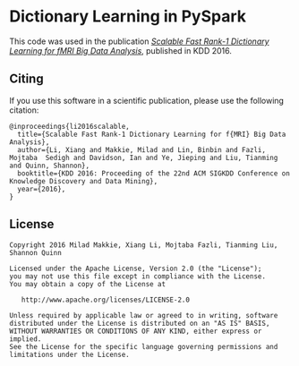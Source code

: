 # Dictionary Learning in PySpark

This code was used in the publication *[Scalable Fast Rank-1 Dictionary Learning for fMRI Big Data Analysis](http://www.kdd.org/kdd2016/subtopic/view/scalable-fast-rank-1-dictionary-learning-for-fmri-big-data-analysis)*, published in KDD 2016.

## Citing

If you use this software in a scientific publication, please use the following citation:

    @inproceedings{li2016scalable,
      title={Scalable Fast Rank-1 Dictionary Learning for f{MRI} Big Data Analysis},
      author={Li, Xiang and Makkie, Milad and Lin, Binbin and Fazli, Mojtaba  Sedigh and Davidson, Ian and Ye, Jieping and Liu, Tianming and Quinn, Shannon},
      booktitle={KDD 2016: Proceeding of the 22nd ACM SIGKDD Conference on Knowledge Discovery and Data Mining},
      year={2016},
    }

## License

    Copyright 2016 Milad Makkie, Xiang Li, Mojtaba Fazli, Tianming Liu, Shannon Quinn

    Licensed under the Apache License, Version 2.0 (the "License");
    you may not use this file except in compliance with the License.
    You may obtain a copy of the License at

       http://www.apache.org/licenses/LICENSE-2.0

    Unless required by applicable law or agreed to in writing, software
    distributed under the License is distributed on an "AS IS" BASIS,
    WITHOUT WARRANTIES OR CONDITIONS OF ANY KIND, either express or implied.
    See the License for the specific language governing permissions and
    limitations under the License.
